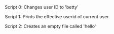 Script 0: Changes user ID to 'betty'

Script 1: Prints the effective userid of current user

Script 2: Creates an empty file called 'hello'